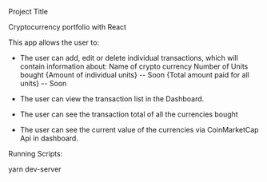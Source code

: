 
Project Title

Cryptocurrency portfolio with React

This app allows the user to:

- The user can add, edit or delete individual transactions, which will contain information about:
  Name of crypto currency
  Number of Units bought
  {Amount of individual units} -- Soon
  {Total amount paid for all units} -- Soon

- The user can view the transaction list in the Dashboard.
- The user can see the transaction total of all the currencies bought

- The user can see the current value of the currencies via CoinMarketCap Api in dashboard.

Running Scripts:

yarn dev-server

